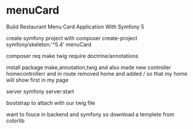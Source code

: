 # menuCard
Build Restaurant Menu Card Application With Symfony 5


create symfony project with composer create-project symfony/skeleton:'^5.4' menuCard

composer req make
twig
require doctrine/annotations  

install package make,annotation,twig and also made new controller homecontrollerr and in
 route removed home and added / so that my home will
 show first in my page

 server 
 symfony server:start

 bootstrap to attach with our twig file

 want to fouce in backend and symfony so download a templete from colorlib
